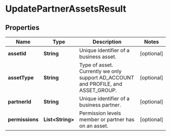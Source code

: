 

# UpdatePartnerAssetsResult

## Properties

Name | Type | Description | Notes
------------ | ------------- | ------------- | -------------
**assetId** | **String** | Unique identifier of a business asset. |  [optional]
**assetType** | **String** | Type of asset. Currently we only support AD_ACCOUNT and PROFILE, and ASSET_GROUP. |  [optional]
**partnerId** | **String** | Unique identifier of a business partner. |  [optional]
**permissions** | **List&lt;String&gt;** | Permission levels member or partner has on an asset. |  [optional]




